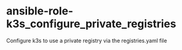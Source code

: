 # ansible-role-k3s_configure_private_registries
Configure k3s to use a private registry via the registries.yaml file
